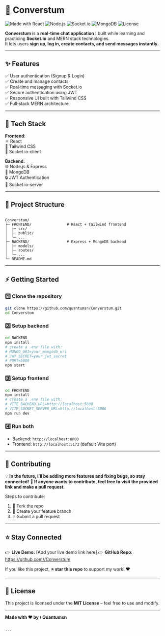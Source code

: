 # 💬 Converstum

![Made with React](https://img.shields.io/badge/Made%20with-React-blue?logo=react)
![Node.js](https://img.shields.io/badge/Backend-Node.js-green?logo=node.js)
![Socket.io](https://img.shields.io/badge/Real%20Time-Socket.io-black?logo=socket.io)
![MongoDB](https://img.shields.io/badge/Database-MongoDB-brightgreen?logo=mongodb)
![License](https://img.shields.io/badge/License-MIT-yellow.svg)

**Converstum** is a **real-time chat application** I built while learning and practicing **Socket.io** and MERN stack technologies.  
It lets users **sign up, log in, create contacts, and send messages instantly.**

---

## ✨ Features

✅ User authentication (Signup & Login)  
✅ Create and manage contacts  
✅ Real‑time messaging with Socket.io  
✅ Secure authentication using JWT  
✅ Responsive UI built with Tailwind CSS  
✅ Full‑stack MERN architecture

---

## 🚀 Tech Stack

**Frontend:**  
⚛️ React  
🎨 Tailwind CSS  
🔌 Socket.io-client  

**Backend:**  
🌐 Node.js & Express  
🍃 MongoDB  
🔒 JWT Authentication  
🔌 Socket.io-server  

---

## 📂 Project Structure

```

Converstum/
├─ FRONTEND/                # React + Tailwind frontend
│  ├─ src/
│  ├─ public/
│  └─ ...
├─ BACKEND/                 # Express + MongoDB backend
│  ├─ models/
│  ├─ routes/
│  └─ ...
└─ README.md

````

---

## ⚡ Getting Started

### 1️⃣ Clone the repository
```bash
git clone https://github.com/quantumsn/Converstum.git
cd Converstum
````

### 2️⃣ Setup backend

```bash
cd BACKEND
npm install
# create a .env file with:
# MONGO_URI=your_mongodb_uri
# JWT_SECRET=your_jwt_secret
# PORT=5000
npm start
```

### 3️⃣ Setup frontend

```bash
cd FRONTEND
npm install
# create a .env file with:
# VITE_BACKEND_URL=http://localhost:5000
# VITE_SOCKET_SERVER_URL=http://localhost:5000
npm run dev
```

### 4️⃣ Run both

* Backend: `http://localhost:8000`
* Frontend: `http://localhost:5173` (default Vite port)

---

## 🤝 Contributing

💡 **In the future, I’ll be adding more features and fixing bugs, so stay connected!**
🤝 **If anyone wants to contribute, feel free to visit the provided link and make a pull request.**

Steps to contribute:

1. 🍴 Fork the repo
2. 🌱 Create your feature branch
3. 🔥 Submit a pull request

---

## ⭐ Stay Connected

👉 **Live Demo:** \[Add your live demo link here]
👉 **GitHub Repo:** [https://github.com/<your-username>/Converstum](https://github.com/quantumsn/Converstum)

If you like this project, **⭐ star this repo** to support my work! ❤️

---

## 📜 License

This project is licensed under the **MIT License** – feel free to use and modify.

---

**Made with ❤️ by \ Quantumsn**

```

---

